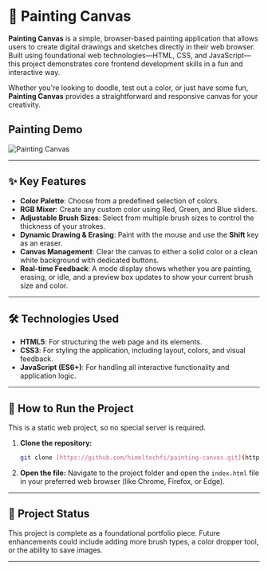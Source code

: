 # 🎨 Painting Canvas

**Painting Canvas** is a simple, browser-based painting application that allows users to create digital drawings and sketches directly in their web browser. Built using foundational web technologies—HTML, CSS, and JavaScript—this project demonstrates core frontend development skills in a fun and interactive way.

Whether you're looking to doodle, test out a color, or just have some fun, **Painting Canvas** provides a straightforward and responsive canvas for your creativity.

## Painting Demo 
![Painting Canvas](https://imgur.com/EHNqJ0j.png)

---


## ✨ Key Features

* **Color Palette**: Choose from a predefined selection of colors.
* **RGB Mixer**: Create any custom color using Red, Green, and Blue sliders.
* **Adjustable Brush Sizes**: Select from multiple brush sizes to control the thickness of your strokes.
* **Dynamic Drawing & Erasing**: Paint with the mouse and use the **Shift** key as an eraser.
* **Canvas Management**: Clear the canvas to either a solid color or a clean white background with dedicated buttons.
* **Real-time Feedback**: A mode display shows whether you are painting, erasing, or idle, and a preview box updates to show your current brush size and color.

---

## 🛠️ Technologies Used

* **HTML5**: For structuring the web page and its elements.
* **CSS3**: For styling the application, including layout, colors, and visual feedback.
* **JavaScript (ES6+)**: For handling all interactive functionality and application logic.

---


## 🚀 How to Run the Project

This is a static web project, so no special server is required.

1.  **Clone the repository:**
    ```bash
    git clone [https://github.com/himeltechfi/painting-canvas.git](https://github.com/himeltechfi/painting-canvas.git)
    ```
2.  **Open the file:**
    Navigate to the project folder and open the `index.html` file in your preferred web browser (like Chrome, Firefox, or Edge).

---


## 📌 Project Status

This project is complete as a foundational portfolio piece. Future enhancements could include adding more brush types, a color dropper tool, or the ability to save images.

---